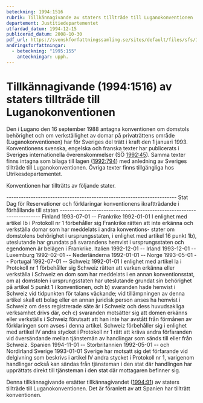 ```yaml
---
beteckning: 1994:1516
rubrik: Tillkännagivande av staters tillträde till Luganokonventionen
departement: Justitiedepartementet
utfardad_datum: 1994-12-15
publicerad_datum: 2008-10-30
pdf_url: https://svenskforfattningssamling.se/sites/default/files/sfs/1994-12/SFS1994-1516.pdf
andringsforfattningar:
  - beteckning: "1995:155"
    anteckningar: upph.
---
```


# Tillkännagivande (1994:1516) av staters tillträde till Luganokonventionen

Den i Lugano den 16 september 1988 antagna konventionen om domstols behörighet och om verkställighet av domar på privaträttens område (Luganokonventionen) har för Sveriges del trätt i kraft den 1 januari 1993. Konventionens svenska, engelska och franska texter har publicerats i Sveriges internationella överenskommelser (SÖ [1992:45](https://selex.se/eli/sfs/1992/45)). Samma texter finns intagna som bilaga till lagen ([1992:794](https://selex.se/eli/sfs/1992/794)) med anledning av Sveriges tillträde till Luganokonventionen. Övriga texter finns tillgängliga hos Utrikesdepartementet.

Konventionen har tillträtts av följande stater.

---------------------------------------------------------------------- Stat  		Dag för 	Reservationer och förklaringar konventionens ikraftträdande i förhållande till staten ---------------------------------------------------------------------- Finland		1993-07-01 	-- Frankrike	1992-01-01	I enlighet med artikel Ib i Protokoll nr 1 förbehåller sig Frankrike rätten att inte erkänna och verkställa domar som har meddelats i andra konventions- stater om domstolens behörighet i ursprungsstaten, i enlighet med artikel 16 punkt 1b), uteslutande har grundats på svarandens hemvist i ursprungsstaten och egendomen är belägen i Frankrike. Italien		1992-12-01	-- Irland		1993-12-01 	-- Luxemburg	1992-02-01	-- Nederländerna	1992-01-01	-- Norge		1993-05-01	-- Portugal	1992-07-01	-- Schweiz		1992-01-01	I enlighet med artikel Ia i Protokoll nr 1 förbehåller sig Schweiz rätten att varken erkänna eller verkställa i Schweiz en dom som har meddelats i en annan konventionsstat, om a) domstolen i ursprungsstaten har uteslutande grundat sin behörighet på artikel 5 punkt 1 i konventionen, och b) svaranden hade hemvist i Schweiz vid tidpunkten för talans väckande; vid tillämpningen av denna artikel skall ett bolag eller en annan juridisk person anses ha hemvist i Schweiz om dess registrerade säte är i Schweiz och dess huvudsakliga verksamhet drivs där, och c) svaranden motsätter sig att domen erkänns eller verkställs i Schweiz förutsatt att han inte har avstått från förmånen av förklaringen som avses i denna artikel. Schweiz förbehåller sig i enlighet med artikel IV andra stycket i Protokoll nr 1 rätt att kräva andra förfaranden vid översändande mellan tjänstemän av handlingar som sänds till eller från Schweiz. Spanien		1994-11-01 	-- Storbritannien	1992-05-01 	-- och Nordirland Sverige		1993-01-01	Sverige har motsatt sig det förfarande vid delgivning som beskrivs i artikel IV andra stycket i Protokoll nr 1, varigenom handlingar också kan sändas från tjänsteman i den stat där handlingen har upprättats direkt till tjänsteman i den stat där mottagaren befinner sig.

Denna tillkännagivande ersätter tillkännagivandet ([1994:91](https://selex.se/eli/sfs/1994/91)) av staters tillträde till Luganokonventionen. Det är föranlett av att Spanien har tillträtt konventionen.